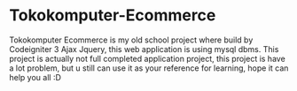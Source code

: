 # Tokokomputer-Ecommerce
Tokokomputer Ecommerce is my old school project where build by Codeigniter 3 Ajax Jquery, this web application is using mysql dbms. This project is actually not full completed application project, this project is have a lot problem, but u still can use it as your reference for learning, hope it can help you all :D
